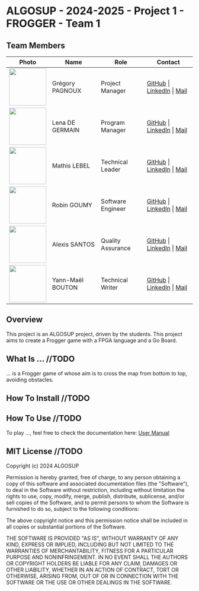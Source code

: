 # ALGOSUP - 2024-2025 - Project 1 - FROGGER - Team 1

## Team Members
| Photo | Name | Role | Contact |
|---|---|---|---|
| <img src="https://ca.slack-edge.com/T07NMGKN89J-U07NG76JG21-c0a56378ea45-512" width="100" height="100">| Grégory PAGNOUX | Project Manager | [GitHub](https://github.com/Gregory-Pagnoux) \| [LinkedIn](https://www.linkedin.com/in/grégory-pagnoux-313b3a251/) \| [Mail](mailto:gregory.pagnoux@algosup.com) |
| <img src="https://ca.slack-edge.com/T019N8PRR7W-U07DQ644220-32f6fb88c2d8-192" width="100" height="100"> | Lena DE GERMAIN | Program Manager | [GitHub](https://github.com/lenadg18) \| [LinkedIn](https://www.linkedin.com/in/lena-degermain-5535a032a/) \| [Mail](mailto:lena.degermain@algosup.com) |
| <img src="https://ca.slack-edge.com/T07NMGKN89J-U07NJUJGP19-g3711fcc3b4b-512" width="100" height="100"> | Mathis LEBEL | Technical Leader | [GitHub](https://github.com/mathislebel) \| [LinkedIn](https://www.linkedin.com/in/mathis-lebel-429114293/) \| [Mail](mailto:mathis.lebel@algosup.com) |
| <img src="https://ca.slack-edge.com/T019N8PRR7W-U07EAF600RE-712036a7e97f-512" width="100" height="100"> | Robin GOUMY | Software Engineer | [GitHub](https://github.com/RobinGOUMY) \| [LinkedIn](https://www.linkedin.com/in/robin-goumy-66452832a/) \| [Mail](mailto:robin.goumy@algosup.com) |
| <img src="https://ca.slack-edge.com/T07NMGKN89J-U07NCGVBHGE-9217f9ed5380-512" width="100" height="100"> | Alexis SANTOS | Quality Assurance | [GitHub](https://github.com/Mamoru-fr) \| [LinkedIn](https://www.linkedin.com/in/alexis-santos-83481031b/) \| [Mail](mailto:alexis.santos@algosup.com) |
| <img src="https://ca.slack-edge.com/T019N8PRR7W-U07EAF5MLU8-cbf39e86ee82-512" width="100" height="100"> | Yann-Maël BOUTON | Technical Writer | [GitHub](https://github.com/devnjoyer) \| [LinkedIn]() \| [Mail](mailto:yann-mael.bouton@algosup.com) |

## Overview

This project is an ALGOSUP project, driven by the students. This project aims to create a Frogger game with a FPGA language and a Go Board.

## What Is ... //TODO

... is a Frogger game of whose aim is to cross the map from bottom to top, avoiding obstacles.

## How To Install //TODO



## How To Use //TODO

To play ..., feel free to check the documentation here: [User Manual]()

## MIT License //TODO

Copyright (c) 2024 ALGOSUP

Permission is hereby granted, free of charge, to any person obtaining a copy
of this software and associated documentation files (the "Software"), to deal
in the Software without restriction, including without limitation the rights
to use, copy, modify, merge, publish, distribute, sublicense, and/or sell
copies of the Software, and to permit persons to whom the Software is
furnished to do so, subject to the following conditions:

The above copyright notice and this permission notice shall be included in all
copies or substantial portions of the Software.

THE SOFTWARE IS PROVIDED "AS IS", WITHOUT WARRANTY OF ANY KIND, EXPRESS OR
IMPLIED, INCLUDING BUT NOT LIMITED TO THE WARRANTIES OF MERCHANTABILITY,
FITNESS FOR A PARTICULAR PURPOSE AND NONINFRINGEMENT. IN NO EVENT SHALL THE
AUTHORS OR COPYRIGHT HOLDERS BE LIABLE FOR ANY CLAIM, DAMAGES OR OTHER
LIABILITY, WHETHER IN AN ACTION OF CONTRACT, TORT OR OTHERWISE, ARISING FROM,
OUT OF OR IN CONNECTION WITH THE SOFTWARE OR THE USE OR OTHER DEALINGS IN THE
SOFTWARE.
